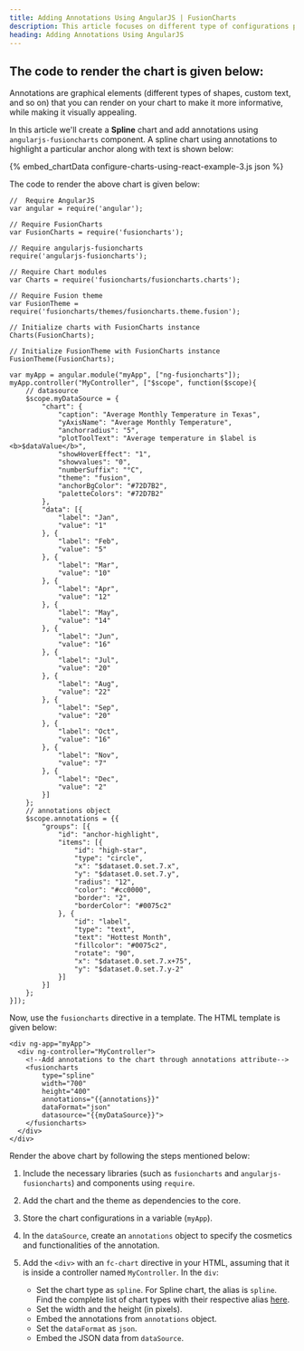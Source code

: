 ```yaml
---
title: Adding Annotations Using AngularJS | FusionCharts
description: This article focuses on different type of configurations possible using angularjs.
heading: Adding Annotations Using AngularJS
---
```


## The code to render the chart is given below:

Annotations are graphical elements (different types of shapes, custom text, and so on) that you can render on your chart to make it more informative, while making it visually appealing.

In this article we'll create a **Spline** chart and add annotations using `angularjs-fusioncharts` component. A spline chart using annotations to highlight a particular anchor along with text is shown below:

{% embed_chartData configure-charts-using-react-example-3.js json %}

The code to render the above chart is given below:

```
//  Require AngularJS 
var angular = require('angular');

// Require FusionCharts 
var FusionCharts = require('fusioncharts');

// Require angularjs-fusioncharts 
require('angularjs-fusioncharts');

// Require Chart modules 
var Charts = require('fusioncharts/fusioncharts.charts');

// Require Fusion theme
var FusionTheme = require('fusioncharts/themes/fusioncharts.theme.fusion');

// Initialize charts with FusionCharts instance
Charts(FusionCharts);

// Initialize FusionTheme with FusionCharts instance
FusionTheme(FusionCharts);

var myApp = angular.module("myApp", ["ng-fusioncharts"]);
myApp.controller("MyController", ["$scope", function($scope){
	// datasource
	$scope.myDataSource = {
	    "chart": {
	        "caption": "Average Monthly Temperature in Texas",
	        "yAxisName": "Average Monthly Temperature",
	        "anchorradius": "5",
	        "plotToolText": "Average temperature in $label is <b>$dataValue</b>",
	        "showHoverEffect": "1",
	        "showvalues": "0",
	        "numberSuffix": "°C",
	        "theme": "fusion",
	        "anchorBgColor": "#72D7B2",
	        "paletteColors": "#72D7B2"
	    },
	    "data": [{
	        "label": "Jan",
	        "value": "1"
	    }, {
	        "label": "Feb",
	        "value": "5"
	    }, {
	        "label": "Mar",
	        "value": "10"
	    }, {
	        "label": "Apr",
	        "value": "12"
	    }, {
	        "label": "May",
	        "value": "14"
	    }, {
	        "label": "Jun",
	        "value": "16"
	    }, {
	        "label": "Jul",
	        "value": "20"
	    }, {
	        "label": "Aug",
	        "value": "22"
	    }, {
	        "label": "Sep",
	        "value": "20"
	    }, {
	        "label": "Oct",
	        "value": "16"
	    }, {
	        "label": "Nov",
	        "value": "7"
	    }, {
	        "label": "Dec",
	        "value": "2"
	    }]
	};
	// annotations object
	$scope.annotations = {{
		"groups": [{
	        "id": "anchor-highlight",
	        "items": [{
	            "id": "high-star",
	            "type": "circle",
	            "x": "$dataset.0.set.7.x",
	            "y": "$dataset.0.set.7.y",
	            "radius": "12",
	            "color": "#cc0000",
	            "border": "2",
	            "borderColor": "#0075c2"
	        }, {
	            "id": "label",
	            "type": "text",
	            "text": "Hottest Month",
	            "fillcolor": "#0075c2",
	            "rotate": "90",
	            "x": "$dataset.0.set.7.x+75",
	            "y": "$dataset.0.set.7.y-2"
	        }]
	    }]
	};
}]);
```

Now, use the `fusioncharts` directive in a template. The HTML template is given below:

```
<div ng-app="myApp">
  <div ng-controller="MyController"> 
    <!--Add annotations to the chart through annotations attribute-->
    <fusioncharts
        type="spline"
        width="700"
        height="400"
        annotations="{{annotations}}"
        dataFormat="json"
        datasource="{{myDataSource}}">
    </fusioncharts>
  </div>
</div>
```

Render the above chart by following the steps mentioned below:

1. Include the necessary libraries (such as `fusioncharts` and `angularjs-fusioncharts`) and components using `require`.

2. Add the chart and the theme as dependencies to the core.

3. Store the chart configurations in a variable (`myApp`).

4. In the `dataSource`, create an `annotations` object to specify the cosmetics and functionalities of the annotation.

5. Add the `<div>` with an `fc-chart` directive in your HTML, assuming that it is inside a controller named `MyController`. In the `div`:
    * Set the chart type as `spline`. For Spline chart, the alias is `spline`. Find the complete list of chart types with their respective alias [here](https://www.fusioncharts.com/dev/chart-guide/list-of-charts).
    * Set the width and the height (in pixels).
    * Embed the annotations from `annotations` object.
    * Set the `dataFormat` as `json`.
	* Embed the JSON data from `dataSource`.
